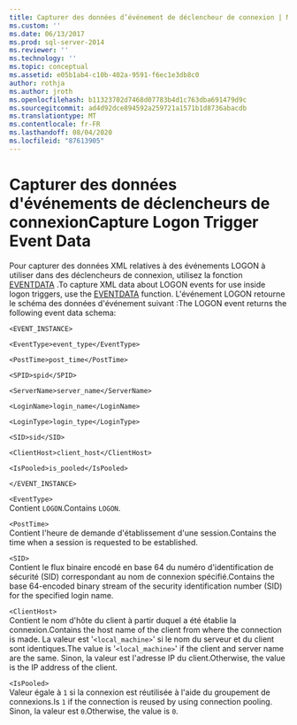 ```yaml
---
title: Capturer des données d’événement de déclencheur de connexion | Microsoft Docs
ms.custom: ''
ms.date: 06/13/2017
ms.prod: sql-server-2014
ms.reviewer: ''
ms.technology: ''
ms.topic: conceptual
ms.assetid: e05b1ab4-c10b-402a-9591-f6ec1e3db8c0
author: rothja
ms.author: jroth
ms.openlocfilehash: b11323702d7468d07783b4d1c763dba691479d9c
ms.sourcegitcommit: ad4d92dce894592a259721a1571b1d8736abacdb
ms.translationtype: MT
ms.contentlocale: fr-FR
ms.lasthandoff: 08/04/2020
ms.locfileid: "87613905"
---
```

# <a name="capture-logon-trigger-event-data"></a><span data-ttu-id="7efe8-102">Capturer des données d'événements de déclencheurs de connexion</span><span class="sxs-lookup"><span data-stu-id="7efe8-102">Capture Logon Trigger Event Data</span></span>
  <span data-ttu-id="7efe8-103">Pour capturer des données XML relatives à des événements LOGON à utiliser dans des déclencheurs de connexion, utilisez la fonction [EVENTDATA](/sql/t-sql/functions/eventdata-transact-sql) .</span><span class="sxs-lookup"><span data-stu-id="7efe8-103">To capture XML data about LOGON events for use inside logon triggers, use the [EVENTDATA](/sql/t-sql/functions/eventdata-transact-sql) function.</span></span> <span data-ttu-id="7efe8-104">L'événement LOGON retourne le schéma des données d'événement suivant :</span><span class="sxs-lookup"><span data-stu-id="7efe8-104">The LOGON event returns the following event data schema:</span></span>  
  
 `<EVENT_INSTANCE>`  
  
 `<EventType>event_type</EventType>`  
  
 `<PostTime>post_time</PostTime>`  
  
 `<SPID>spid</SPID>`  
  
 `<ServerName>server_name</ServerName>`  
  
 `<LoginName>login_name</LoginName>`  
  
 `<LoginType>login_type</LoginType>`  
  
 `<SID>sid</SID>`  
  
 `<ClientHost>client_host</ClientHost>`  
  
 `<IsPooled>is_pooled</IsPooled>`  
  
 `</EVENT_INSTANCE>`  
  
 `<EventType>`  
 <span data-ttu-id="7efe8-105">Contient `LOGON`.</span><span class="sxs-lookup"><span data-stu-id="7efe8-105">Contains `LOGON`.</span></span>  
  
 `<PostTime>`  
 <span data-ttu-id="7efe8-106">Contient l'heure de demande d'établissement d'une session.</span><span class="sxs-lookup"><span data-stu-id="7efe8-106">Contains the time when a session is requested to be established.</span></span>  
  
 `<SID>`  
 <span data-ttu-id="7efe8-107">Contient le flux binaire encodé en base 64 du numéro d'identification de sécurité (SID) correspondant au nom de connexion spécifié.</span><span class="sxs-lookup"><span data-stu-id="7efe8-107">Contains the base 64-encoded binary stream of the security identification number (SID) for the specified login name.</span></span>  
  
 `<ClientHost>`  
 <span data-ttu-id="7efe8-108">Contient le nom d'hôte du client à partir duquel a été établie la connexion.</span><span class="sxs-lookup"><span data-stu-id="7efe8-108">Contains the host name of the client from where the connection is made.</span></span> <span data-ttu-id="7efe8-109">La valeur est '`<local_machine>`' si le nom du serveur et du client sont identiques.</span><span class="sxs-lookup"><span data-stu-id="7efe8-109">The value is '`<local_machine>`' if the client and server name are the same.</span></span> <span data-ttu-id="7efe8-110">Sinon, la valeur est l'adresse IP du client.</span><span class="sxs-lookup"><span data-stu-id="7efe8-110">Otherwise, the value is the IP address of the client.</span></span>  
  
 `<IsPooled>`  
 <span data-ttu-id="7efe8-111">Valeur égale à `1` si la connexion est réutilisée à l'aide du groupement de connexions.</span><span class="sxs-lookup"><span data-stu-id="7efe8-111">Is `1` if the connection is reused by using connection pooling.</span></span> <span data-ttu-id="7efe8-112">Sinon, la valeur est `0`.</span><span class="sxs-lookup"><span data-stu-id="7efe8-112">Otherwise, the value is `0`.</span></span>  
  
  
